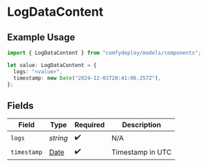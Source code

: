 # LogDataContent

## Example Usage

```typescript
import { LogDataContent } from "comfydeploy/models/components";

let value: LogDataContent = {
  logs: "<value>",
  timestamp: new Date("2024-12-01T20:41:06.257Z"),
};
```

## Fields

| Field                                                                                         | Type                                                                                          | Required                                                                                      | Description                                                                                   |
| --------------------------------------------------------------------------------------------- | --------------------------------------------------------------------------------------------- | --------------------------------------------------------------------------------------------- | --------------------------------------------------------------------------------------------- |
| `logs`                                                                                        | *string*                                                                                      | :heavy_check_mark:                                                                            | N/A                                                                                           |
| `timestamp`                                                                                   | [Date](https://developer.mozilla.org/en-US/docs/Web/JavaScript/Reference/Global_Objects/Date) | :heavy_check_mark:                                                                            | Timestamp in UTC                                                                              |
